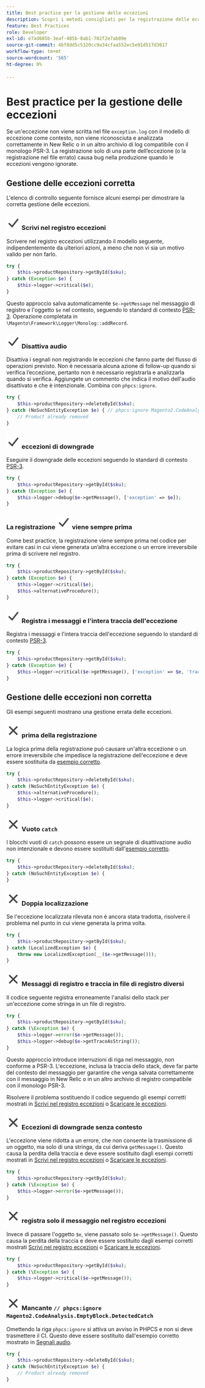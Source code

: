 ```yaml
---
title: Best practice per la gestione delle eccezioni
description: Scopri i metodi consigliati per la registrazione delle eccezioni durante lo sviluppo di progetti Adobe Commerce.
feature: Best Practices
role: Developer
exl-id: e7ad685b-3eaf-485b-8ab1-702f2e7ab89e
source-git-commit: 4bf8dd5c5320cc9a34cfaa552ec5e91d517d3617
workflow-type: tm+mt
source-wordcount: '565'
ht-degree: 0%

---
```


# Best practice per la gestione delle eccezioni

Se un&#39;eccezione non viene scritta nel file `exception.log` con il modello di eccezione come contesto, non viene riconosciuta e analizzata correttamente in New Relic o in un altro archivio di log compatibile con il monologo PSR-3. La registrazione solo di una parte dell’eccezione (o la registrazione nel file errato) causa bug nella produzione quando le eccezioni vengono ignorate.

## Gestione delle eccezioni corretta

L&#39;elenco di controllo seguente fornisce alcuni esempi per dimostrare la corretta gestione delle eccezioni.

### ![corretto](../../../assets/yes.svg) Scrivi nel registro eccezioni

Scrivere nel registro eccezioni utilizzando il modello seguente, indipendentemente da ulteriori azioni, a meno che non vi sia un motivo valido per non farlo.

```php
try {
    $this->productRepository->getById($sku);
} catch (Exception $e) {
    $this->logger->critical($e);
}
```

Questo approccio salva automaticamente `$e->getMessage` nel messaggio di registro e l&#39;oggetto `$e` nel contesto, seguendo lo standard di contesto [PSR-3](https://www.php-fig.org/psr/psr-3/#13-context). Operazione completata in `\Magento\Framework\Logger\Monolog::addRecord`.

### ![segnali corretti](../../../assets/yes.svg) Disattiva audio

Disattiva i segnali non registrando le eccezioni che fanno parte del flusso di operazioni previsto. Non è necessaria alcuna azione di follow-up quando si verifica l’eccezione, pertanto non è necessario registrarla e analizzarla quando si verifica. Aggiungete un commento che indica il motivo dell&#39;audio disattivato e che è intenzionale. Combina con `phpcs:ignore`.

```php
try {
    $this->productRepository->deleteById($sku);
} catch (NoSuchEntityException $e) { // phpcs:ignore Magento2.CodeAnalysis.EmptyBlock.DetectedCatch
    // Product already removed
}
```

### ![corretto](../../../assets/yes.svg) eccezioni di downgrade

Eseguire il downgrade delle eccezioni seguendo lo standard di contesto [PSR-3](https://www.php-fig.org/psr/psr-3/#13-context).

```php
try {
    $this->productRepository->getById($sku);
} catch (Exception $e) {
    $this->logger->debug($e->getMessage(), ['exception' => $e]);
}
```

### La registrazione ![corretta](../../../assets/yes.svg) viene sempre prima

Come best practice, la registrazione viene sempre prima nel codice per evitare casi in cui viene generata un’altra eccezione o un errore irreversibile prima di scrivere nel registro.

```php
try {
    $this->productRepository->getById($sku);
} catch (Exception $e) {
    $this->logger->critical($e);
    $this->alternativeProcedure();
}
```

### ![corretto](../../../assets/yes.svg) Registra i messaggi e l&#39;intera traccia dell&#39;eccezione

Registra i messaggi e l&#39;intera traccia dell&#39;eccezione seguendo lo standard di contesto [PSR-3](https://www.php-fig.org/psr/psr-3/#13-context).

```php
try {
    $this->productRepository->getById($sku);
} catch (Exception $e) {
    $this->logger->critical($e->getMessage(), ['exception' => $e, 'trace' => $e->getTrace()]);
}
```

## Gestione delle eccezioni non corretta

Gli esempi seguenti mostrano una gestione errata delle eccezioni.

### ![logica errata](../../../assets/no.svg) prima della registrazione

La logica prima della registrazione può causare un&#39;altra eccezione o un errore irreversibile che impedisce la registrazione dell&#39;eccezione e deve essere sostituita da [esempio corretto](#logging-always-comes-first).

```php
try {
    $this->productRepository->deleteById($sku);
} catch (NoSuchEntityException $e) {
    $this->alternativeProcedure();
    $this->logger->critical($e);
}
```

### ![errato](../../../assets/no.svg) Vuoto `catch`

I blocchi vuoti di `catch` possono essere un segnale di disattivazione audio non intenzionale e devono essere sostituiti dall&#39;[esempio corretto](#mute-signals).

```php
try {
    $this->productRepository->deleteById($sku);
} catch (NoSuchEntityException $e) {
}
```

### ![errato](../../../assets/no.svg) Doppia localizzazione

Se l&#39;eccezione localizzata rilevata non è ancora stata tradotta, risolvere il problema nel punto in cui viene generata la prima volta.

```php
try {
    $this->productRepository->getById($sku);
} catch (LocalizedException $e) {
    throw new LocalizedException(__($e->getMessage()));
}
```

### ![errato](../../../assets/no.svg) Messaggi di registro e traccia in file di registro diversi

Il codice seguente registra erroneamente l&#39;analisi dello stack per un&#39;eccezione come stringa in un file di registro.

```php
try {
    $this->productRepository->getById($sku);
} catch (\Exception $e) {
    $this->logger->error($e->getMessage());
    $this->logger->debug($e->getTraceAsString());
}
```

Questo approccio introduce interruzioni di riga nel messaggio, non conforme a PSR-3. L&#39;eccezione, inclusa la traccia dello stack, deve far parte del contesto del messaggio per garantire che venga salvata correttamente con il messaggio in New Relic o in un altro archivio di registro compatibile con il monologo PSR-3.

Risolvere il problema sostituendo il codice seguendo gli esempi corretti mostrati in [Scrivi nel registro eccezioni](#write-to-the-exception-log) o [Scaricare le eccezioni](#downgrade-exceptions).

### ![errato](../../../assets/no.svg) Eccezioni di downgrade senza contesto

L&#39;eccezione viene ridotta a un errore, che non consente la trasmissione di un oggetto, ma solo di una stringa, da cui deriva `getMessage()`. Questo causa la perdita della traccia e deve essere sostituito dagli esempi corretti mostrati in [Scrivi nel registro eccezioni](#write-to-the-exception-log) o [Scaricare le eccezioni](#downgrade-exceptions).

```php
try {
    $this->productRepository->getById($sku);
} catch (\Exception $e) {
    $this->logger->error($e->getMessage());
}
```

### ![errato](../../../assets/no.svg) registra solo il messaggio nel registro eccezioni

Invece di passare l&#39;oggetto `$e`, viene passato solo `$e->getMessage()`. Questo causa la perdita della traccia e deve essere sostituito dagli esempi corretti mostrati [Scrivi nel registro eccezioni](#write-to-the-exception-log) o [Scaricare le eccezioni](#downgrade-exceptions).

```php
try {
    $this->productRepository->getById($sku);
} catch (\Exception $e) {
    $this->logger->critical($e->getMessage());
}
```

### ![errato](../../../assets/no.svg) Mancante `// phpcs:ignore Magento2.CodeAnalysis.EmptyBlock.DetectedCatch`

Omettendo la riga `phpcs:ignore` si attiva un avviso in PHPCS e non si deve trasmettere il CI. Questo deve essere sostituito dall&#39;esempio corretto mostrato in [Segnali audio](#mute-signals).

```php
try {
    $this->productRepository->deleteById($sku);
} catch (NoSuchEntityException $e) {
    // Product already removed
}
```
